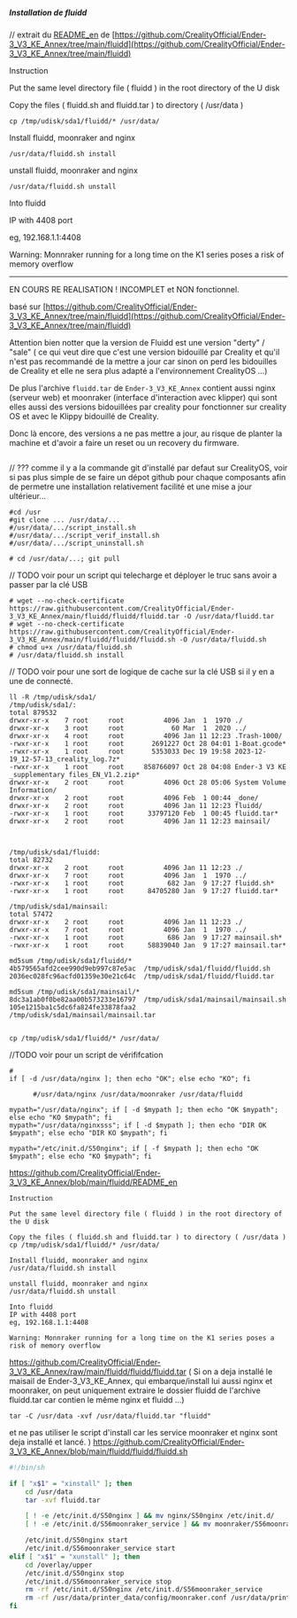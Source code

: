 
##### Installation de fluidd

// extrait du [README_en](https://github.com/CrealityOfficial/Ender-3_V3_KE_Annex/blob/main/fluidd/README_en) de [https://github.com/CrealityOfficial/Ender-3_V3_KE_Annex/tree/main/fluidd](https://github.com/CrealityOfficial/Ender-3_V3_KE_Annex/tree/main/fluidd)

Instruction

Put the same level directory file ( fluidd ) in the root directory of the U disk

Copy the files ( fluidd.sh and fluidd.tar ) to directory ( /usr/data )
~~~
cp /tmp/udisk/sda1/fluidd/* /usr/data/
~~~

Install fluidd, moonraker and nginx
~~~
/usr/data/fluidd.sh install
~~~

unstall fluidd, moonraker and nginx
~~~
/usr/data/fluidd.sh unstall
~~~

Into fluidd

IP with 4408 port

eg, 192.168.1.1:4408


Warning: Monnraker running for a long time on the K1 series poses a risk of memory overflow

---


EN COURS RE REALISATION !
INCOMPLET et NON fonctionnel.


basé sur [https://github.com/CrealityOfficial/Ender-3_V3_KE_Annex/tree/main/fluidd](https://github.com/CrealityOfficial/Ender-3_V3_KE_Annex/tree/main/fluidd)

Attention bien notter que la version de Fluidd est une version "derty" / "sale" ( ce qui veut dire que c'est une version bidouillé par Creality et qu'il n'est pas recommandé de la mettre a jour car sinon on perd les bidouilles de Creality et elle ne sera plus adapté a l'environnement CrealityOS ...)


De plus l'archive `fluidd.tar` de `Ender-3_V3_KE_Annex` contient aussi nginx (serveur web) et moonraker (interface d'interaction avec klipper) 
qui sont elles aussi des versions bidouillées par creality pour fonctionner sur creality OS et avec le Klippy bidouillé de Creality.

Donc là encore, des versions a ne pas mettre a jour, au risque de planter la machine et d'avoir a faire un reset ou un recovery du firmware.

~~~

~~~

// ??? comme il y a la commande git d'installé par defaut sur CrealityOS, voir si pas plus simple de se faire un dépot github pour chaque composants afin de permetre une installation relativement facilité et une mise a jour ultérieur...
~~~
#cd /usr
#git clone ... /usr/data/...
#/usr/data/.../script_install.sh
#/usr/data/.../script_verif_install.sh
#/usr/data/.../script_uninstall.sh

# cd /usr/data/...; git pull
~~~


// TODO voir pour un script qui telecharge et déployer le truc sans avoir a passer par la clé USB
~~~
# wget --no-check-certificate https://raw.githubusercontent.com/CrealityOfficial/Ender-3_V3_KE_Annex/main/fluidd/fluidd/fluidd.tar -O /usr/data/fluidd.tar
# wget --no-check-certificate https://raw.githubusercontent.com/CrealityOfficial/Ender-3_V3_KE_Annex/main/fluidd/fluidd/fluidd.sh -O /usr/data/fluidd.sh
# chmod u+x /usr/data/fluidd.sh
# /usr/data/fluidd.sh install

~~~

// TODO voir pour une sort de logique de cache sur la clé USB si il y en a une de connecté.
~~~
ll -R /tmp/udisk/sda1/
/tmp/udisk/sda1/:
total 879532
drwxr-xr-x    7 root     root          4096 Jan  1  1970 ./
drwxr-xr-x    3 root     root            60 Mar  1  2020 ../
drwxr-xr-x    4 root     root          4096 Jan 11 12:23 .Trash-1000/
-rwxr-xr-x    1 root     root       2691227 Oct 28 04:01 1-Boat.gcode*
-rwxr-xr-x    1 root     root       5353033 Dec 19 19:58 2023-12-19_12-57-13_creality_log.7z*
-rwxr-xr-x    1 root     root     858766097 Oct 28 04:08 Ender-3 V3 KE _supplementary files_EN_V1.2.zip*
drwxr-xr-x    2 root     root          4096 Oct 28 05:06 System Volume Information/
drwxr-xr-x    2 root     root          4096 Feb  1 00:44 _done/
drwxr-xr-x    2 root     root          4096 Jan 11 12:23 fluidd/
-rwxr-xr-x    1 root     root      33797120 Feb  1 00:45 fluidd.tar*
drwxr-xr-x    2 root     root          4096 Jan 11 12:23 mainsail/



/tmp/udisk/sda1/fluidd:
total 82732
drwxr-xr-x    2 root     root          4096 Jan 11 12:23 ./
drwxr-xr-x    7 root     root          4096 Jan  1  1970 ../
-rwxr-xr-x    1 root     root           682 Jan  9 17:27 fluidd.sh*
-rwxr-xr-x    1 root     root      84705280 Jan  9 17:27 fluidd.tar*

/tmp/udisk/sda1/mainsail:
total 57472
drwxr-xr-x    2 root     root          4096 Jan 11 12:23 ./
drwxr-xr-x    7 root     root          4096 Jan  1  1970 ../
-rwxr-xr-x    1 root     root           686 Jan  9 17:27 mainsail.sh*
-rwxr-xr-x    1 root     root      58839040 Jan  9 17:27 mainsail.tar*

md5sum /tmp/udisk/sda1/fluidd/*
4b579565afd2cee990d9eb997c87e5ac  /tmp/udisk/sda1/fluidd/fluidd.sh
2036ec028fc96acfd01359e30e21c64c  /tmp/udisk/sda1/fluidd/fluidd.tar

md5sum /tmp/udisk/sda1/mainsail/*
8dc3a1ab0f0be82aa00b573233e16797  /tmp/udisk/sda1/mainsail/mainsail.sh
105e1215ba1c5dc6fa824fe33878faa2  /tmp/udisk/sda1/mainsail/mainsail.tar


cp /tmp/udisk/sda1/fluidd/* /usr/data/
~~~


//TODO voir pour un script de vérififcation
~~~
#
if [ -d /usr/data/nginx ]; then echo "OK"; else echo "KO"; fi

      #/usr/data/nginx /usr/data/moonraker /usr/data/fluidd

mypath="/usr/data/nginx"; if [ -d $mypath ]; then echo "OK $mypath"; else echo "KO $mypath"; fi
mypath="/usr/data/nginxsss"; if [ -d $mypath ]; then echo "DIR OK $mypath"; else echo "DIR KO $mypath"; fi

mypath="/etc/init.d/S50nginx"; if [ -f $mypath ]; then echo "OK $mypath"; else echo "KO $mypath"; fi

~~~


https://github.com/CrealityOfficial/Ender-3_V3_KE_Annex/blob/main/fluidd/README_en
~~~
Instruction

Put the same level directory file ( fluidd ) in the root directory of the U disk

Copy the files ( fluidd.sh and fluidd.tar ) to directory ( /usr/data )
cp /tmp/udisk/sda1/fluidd/* /usr/data/

Install fluidd, moonraker and nginx
/usr/data/fluidd.sh install

unstall fluidd, moonraker and nginx
/usr/data/fluidd.sh unstall

Into fluidd
IP with 4408 port
eg, 192.168.1.1:4408

Warning: Monnraker running for a long time on the K1 series poses a risk of memory overflow
~~~

https://github.com/CrealityOfficial/Ender-3_V3_KE_Annex/raw/main/fluidd/fluidd/fluidd.tar
(
Si on a deja installé le maisail de Ender-3_V3_KE_Annex, qui embarque/install lui aussi nginx et moonraker,
on peut uniquement extraire le dossier fluidd de l'archive fluidd.tar car contien le même nginx et fluidd ...)
~~~
tar -C /usr/data -xvf /usr/data/fluidd.tar "fluidd"
~~~
et ne pas utiliser le script d'install car les service moonraker et nginx sont deja installé et lancé.
)
https://github.com/CrealityOfficial/Ender-3_V3_KE_Annex/blob/main/fluidd/fluidd/fluidd.sh
~~~bash
#!/bin/sh

if [ "x$1" = "xinstall" ]; then
    cd /usr/data
    tar -xvf fluidd.tar 

    [ ! -e /etc/init.d/S50nginx ] && mv nginx/S50nginx /etc/init.d/
    [ ! -e /etc/init.d/S56moonraker_service ] && mv moonraker/S56moonraker_service /etc/init.d/

    /etc/init.d/S50nginx start
    /etc/init.d/S56moonraker_service start
elif [ "x$1" = "xunstall" ]; then
    cd /overlay/upper
    /etc/init.d/S50nginx stop
    /etc/init.d/S56moonraker_service stop
    rm -rf /etc/init.d/S50nginx /etc/init.d/S56moonraker_service 
    rm -rf /usr/data/printer_data/config/moonraker.conf /usr/data/printer_data/config/.moonraker.conf.bkp /usr/data/nginx /usr/data/moonraker /usr/data/fluidd
fi
~~~


